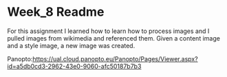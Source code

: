 # Week_8 Readme

For this assignment I learned how to learn how to process images and I pulled images from wikimedia and referenced them. Given a content image and a style image, a new image was created.

Panopto:https://ual.cloud.panopto.eu/Panopto/Pages/Viewer.aspx?id=a5db0cd3-2962-43e0-9060-afc50187b7b3
